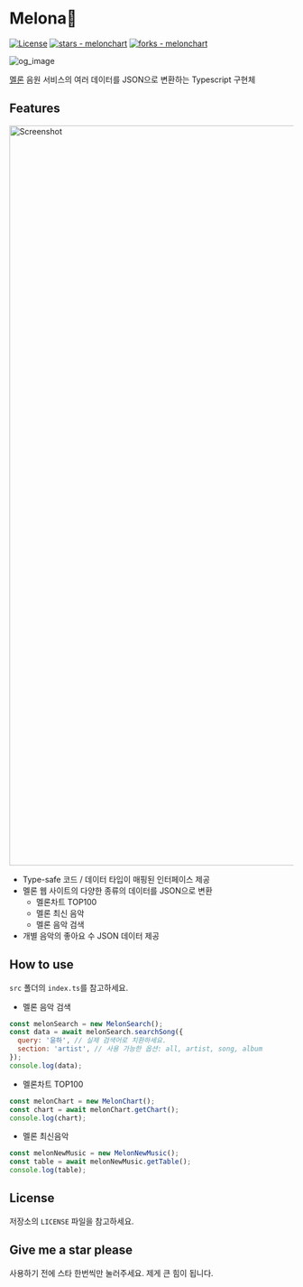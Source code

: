 # Melona🍈

[![License](https://img.shields.io/badge/License-MIT-blue)](#license)
[![stars - melonchart](https://img.shields.io/github/stars/vientorepublic/melonchart?style=social)](https://github.com/vientorepublic/melonchart)
[![forks - melonchart](https://img.shields.io/github/forks/vientorepublic/melonchart?style=social)](https://github.com/vientorepublic/melonchart)

![og_image](https://github.com/user-attachments/assets/fcf7f8af-3492-4b91-8ac6-9538094a65a5)

[멜론](https://www.melon.com/) 음원 서비스의 여러 데이터를 JSON으로 변환하는 Typescript 구현체

## Features

<img width="1312" alt="Screenshot" src="https://github.com/user-attachments/assets/79ac4846-2364-4314-806c-63a3c3c8c043" />

- Type-safe 코드 / 데이터 타입이 매핑된 인터페이스 제공
- 멜론 웹 사이트의 다양한 종류의 데이터를 JSON으로 변환
  - 멜론차트 TOP100
  - 멜론 최신 음악
  - 멜론 음악 검색
- 개별 음악의 좋아요 수 JSON 데이터 제공

## How to use

`src` 폴더의 `index.ts`를 참고하세요.

- 멜론 음악 검색

```javascript
const melonSearch = new MelonSearch();
const data = await melonSearch.searchSong({
  query: '윤하', // 실제 검색어로 치환하세요.
  section: 'artist', // 사용 가능한 옵션: all, artist, song, album
});
console.log(data);
```

- 멜론차트 TOP100

```javascript
const melonChart = new MelonChart();
const chart = await melonChart.getChart();
console.log(chart);
```

- 멜론 최신음악

```javascript
const melonNewMusic = new MelonNewMusic();
const table = await melonNewMusic.getTable();
console.log(table);
```

## License

저장소의 `LICENSE` 파일을 참고하세요.

## Give me a star please

사용하기 전에 스타 한번씩만 눌러주세요. 제게 큰 힘이 됩니다.
